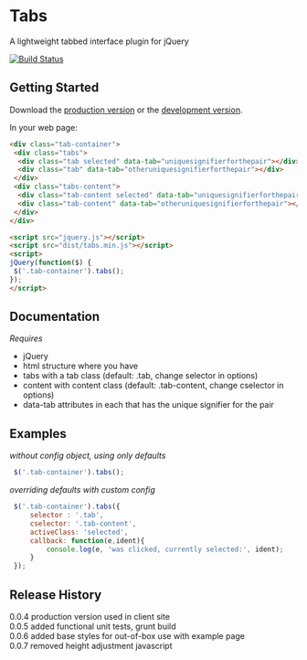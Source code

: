 # Tabs

A lightweight tabbed interface plugin for jQuery

[![Build Status](https://travis-ci.org/daveespionage/jquery-tabs.svg?branch=master)](https://travis-ci.org/daveespionage/jquery-tabs)


## Getting Started
Download the [production version][min] or the [development version][max].

[min]: https://raw.github.com/daveespionage/jquery-tabs/master/dist/tabs.min.js
[max]: https://raw.github.com/daveespionage/jquery-tabs/master/dist/tabs.js

In your web page:

```html
<div class="tab-container">
 <div class="tabs">
  <div class="tab selected" data-tab="uniquesignifierforthepair"></div>
  <div class="tab" data-tab="otheruniquesignifierforthepair"></div>
 </div>
 <div class="tabs-content">
  <div class="tab-content selected" data-tab="uniquesignifierforthepair"></div>
  <div class="tab-content" data-tab="otheruniquesignifierforthepair"></div>
 </div>
</div>

<script src="jquery.js"></script>
<script src="dist/tabs.min.js"></script>
<script>
jQuery(function($) {
 $('.tab-container').tabs();
});
</script>
```

## Documentation
 *Requires*
 - jQuery
 - html structure where you have
  - tabs with a tab class (default: .tab, change selector in options)
  - content with content class (default: .tab-content, change cselector in options)
  - data-tab attributes in each that has the unique signifier for the pair

## Examples
 *without config object, using only defaults*
```javascript
 $('.tab-container').tabs();
```

 *overriding defaults with custom config*
```javascript
 $('.tab-container').tabs({
     selector : '.tab',
     cselector: '.tab-content',
     activeClass: 'selected',
     callback: function(e,ident){
         console.log(e, 'was clicked, currently selected:', ident);
     }
 });
```

## Release History

0.0.4 production version used in client site  
0.0.5 added functional unit tests, grunt build  
0.0.6 added base styles for out-of-box use with example page  
0.0.7 removed height adjustment javascript
